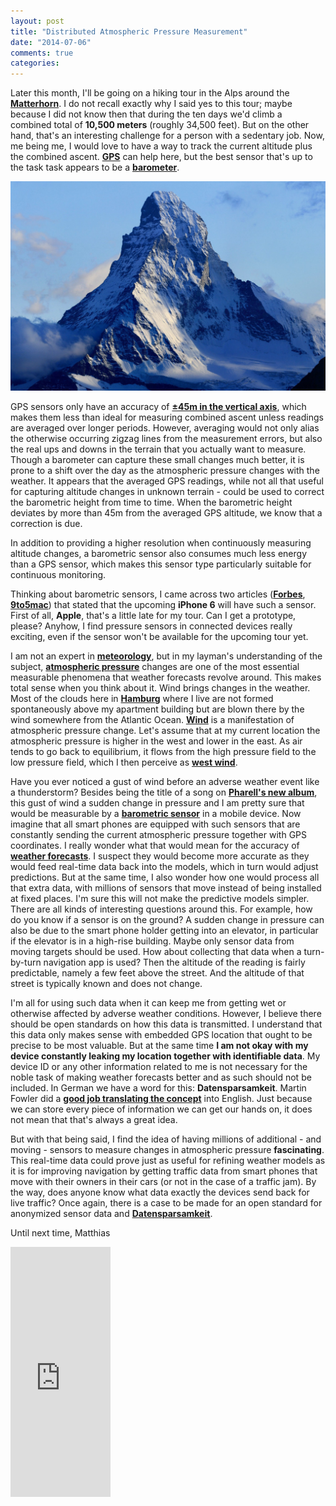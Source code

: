 ```yaml
---
layout: post
title: "Distributed Atmospheric Pressure Measurement"
date: "2014-07-06"
comments: true
categories: 
---
```

Later this month, I'll be going on a hiking tour in the Alps around the **[Matterhorn](http://en.wikipedia.org/wiki/Matterhorn)**. I do not recall exactly why I said yes to this tour; maybe because I did not know then that during the ten days we'd climb a combined total of **10,500 meters** (roughly 34,500 feet). But on the other hand, that's an interesting challenge for a person with a sedentary job.
Now, me being me, I would love to have a way to track the current altitude plus the combined ascent. **[GPS](http://en.wikipedia.org/wiki/Global_Positioning_System)** can help here, but the best sensor that's up to the task task appears to be a **[barometer](http://en.wikipedia.org/wiki/Barometer)**. 

![matterhorn](../images/matterhorn.jpg)

GPS sensors only have an accuracy of **[±45m in the vertical axis](http://www.xcmag.com/2011/07/gps-versus-barometric-altitude-the-definitive-answer/)**, which makes them less than ideal for measuring combined ascent unless readings are averaged over longer periods. However, averaging would not only alias the otherwise occurring zigzag lines from the measurement errors, but also the real ups and downs in the terrain that you actually want to measure. Though a barometer can capture these small changes much better, it is prone to a shift over the day as the atmospheric pressure changes with the weather. It appears that the averaged GPS readings, while not all that useful for capturing altitude changes in unknown terrain - could be used to correct the barometric height from time to time. When the barometric height deviates by more than 45m from the averaged GPS altitude, we know that a correction is due.

In addition to providing a higher resolution when continuously measuring altitude changes, a barometric sensor also consumes much less energy than a GPS sensor, which makes this sensor type particularly suitable for continuous monitoring.

Thinking about barometric sensors, I came across two articles (**[Forbes](http://www.forbes.com/sites/gordonkelly/2014/06/19/iphone-6-likely-to-include-barometer-for-super-accurate-local-weather/)**, **[9to5mac](http://9to5mac.com/2014/06/18/iphone-6-likely-to-sport-barometer-air-pressure-sensors-to-measure-altitude-weather/)**) that stated that the upcoming **iPhone 6** will have such a sensor. First of all, **Apple**, that's a little late for my tour. Can I get a prototype, please? Anyhow, I find pressure sensors in connected devices really exciting, even if the sensor won't be available for the upcoming tour yet.

I am not an expert in **[meteorology](http://en.wikipedia.org/wiki/Meteorology)**, but in my layman's understanding of the subject, **[atmospheric pressure](http://en.wikipedia.org/wiki/Atmospheric_pressure)** changes are one of the most essential measurable phenomena that weather forecasts revolve around. This makes total sense when you think about it. Wind brings changes in the weather. Most of the clouds here in **[Hamburg](http://en.wikipedia.org/wiki/Hamburg)** where I live are not formed spontaneously above my apartment building but are blown there by the wind somewhere from the Atlantic Ocean. **[Wind](http://en.wikipedia.org/wiki/Wind)** is a manifestation of atmospheric pressure change. Let's assume that at my current location the atmospheric pressure is higher in the west and lower in the east. As air tends to go back to equilibrium, it flows from the high pressure field to the low pressure field, which I then perceive as **[west wind](http://en.wikipedia.org/wiki/West_wind)**. 

Have you ever noticed a gust of wind before an adverse weather event like a thunderstorm? Besides being the title of a song on **[Pharell's new album](https://itunes.apple.com/en/album/g-i-r-l/id823593445)**, this gust of wind a sudden change in pressure and I am pretty sure that would be measurable by a **[barometric sensor](http://en.wikipedia.org/wiki/Pressure_sensor)** in a mobile device. Now imagine that all smart phones are equipped with such sensors that are constantly sending the current atmospheric pressure together with GPS coordinates. I really wonder what that would mean for the accuracy of **[weather forecasts](http://en.wikipedia.org/wiki/Weather_forecasting)**. I suspect they would become more accurate as they would feed real-time data back into the models, which in turn would adjust predictions. But at the same time, I also wonder how one would process all that extra data, with millions of sensors that move instead of being installed at fixed places. I'm sure this will not make the predictive models simpler. There are all kinds of interesting questions around this. For example, how do you know if a sensor is on the ground? A sudden change in pressure can also be due to the smart phone holder getting into an elevator, in particular if the elevator is in a high-rise building. Maybe only sensor data from moving targets should be used. How about collecting that data when a turn-by-turn navigation app is used? Then the altitude of the reading is fairly predictable, namely a few feet above the street. And the altitude of that street is typically known and does not change.

I'm all for using such data when it can keep me from getting wet or otherwise affected by adverse weather conditions. However, I believe there should be open standards on how this data is transmitted. I understand that this data only makes sense with embedded GPS location that ought to be precise to be most valuable. But at the same time **I am not okay with my device constantly leaking my location together with identifiable data**. My device ID or any other information related to me is not necessary for the noble task of making weather forecasts better and as such should not be included. In German we have a word for this: **Datensparsamkeit**. Martin Fowler did a **[good job translating the concept](http://martinfowler.com/bliki/Datensparsamkeit.html)** into English. Just because we can store every piece of information we can get our hands on, it does not mean that that's always a great idea.

But with that being said, I find the idea of having millions of additional - and moving - sensors to measure changes in atmospheric pressure **fascinating**. This real-time data could prove just as useful for refining weather models as it is for improving navigation by getting traffic data from smart phones that move with their owners in their cars (or not in the case of a traffic jam). By the way, does anyone know what data exactly the devices send back for live traffic? Once again, there is a case to be made for an open standard for anonymized sensor data and **[Datensparsamkeit](http://martinfowler.com/bliki/Datensparsamkeit.html)**.

Until next time,
Matthias

<iframe width="160" height="400" src="https://leanpub.com/building-a-system-in-clojure/embed" frameborder="0" allowtransparency="true"></iframe>